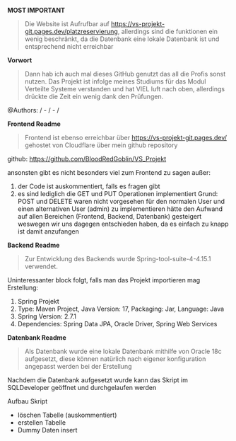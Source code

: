 **MOST IMPORTANT**
>Die Website ist Aufrufbar auf https://vs-projekt-git.pages.dev/platzreservierung, allerdings sind die funktionen ein wenig beschränkt, da
die Datenbank eine lokale Datenbank ist und entsprechend nicht erreichbar

**Vorwort**
>Dann hab ich auch mal dieses GitHub genutzt das all die Profis sonst nutzen.
Das Projekt ist infolge meines Studiums für das Modul Verteilte Systeme verstanden und hat VIEL luft nach oben, 
allerdings drückte die Zeit ein wenig dank den Prüfungen.

@Authors: / - / - /

**Frontend Readme**
>Frontend ist ebenso erreichbar über https://vs-projekt-git.pages.dev/
gehostet von Cloudflare über mein github repository

github: https://github.com/BloodRedGoblin/VS_Projekt

ansonsten gibt es nicht besonders viel zum Frontend zu sagen außer:
1) der Code ist auskommentiert, falls es fragen gibt 
2) es sind lediglich die GET und PUT Operationen implementiert
Grund: POST und DELETE waren nicht vorgesehen für den normalen User und einen
alternativen User (admin) zu implementieren hätte den Aufwand auf allen Bereichen
(Frontend, Backend, Datenbank) gesteigert weswegen wir uns dagegen entschieden
haben, da es einfach zu knapp ist damit anzufangen

**Backend Readme**
>Zur Entwicklung des Backends wurde Spring-tool-suite-4-4.15.1 verwendet.

Uninteressanter block folgt, falls man das Projekt importieren mag
Erstellung: 
1) Spring Projekt
2) Type: Maven Project, Java Version: 17, Packaging: Jar, Language: Java
3) Spring Version: 2.7.1
4) Dependencies: Spring Data JPA, Oracle Driver, Spring Web Services

**Datenbank Readme**
>Als Datenbank wurde eine lokale Datenbank mithilfe von Oracle 18c aufgesetzt,
diese können natürlich nach eigener konfiguration angepasst werden bei der Erstellung

Nachdem die Datenbank aufgesetzt wurde kann das Skript im SQLDeveloper geöffnet 
und durchgelaufen werden

Aufbau Skript
- löschen Tabelle (auskommentiert)
- erstellen Tabelle
- Dummy Daten insert
